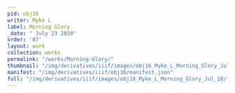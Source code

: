 ```yaml
---
pid: obj16
writer: Myke L
label: Morning Glory
_date: " July 23 2020"
order: '07'
layout: work
collection: works
permalink: "/works/Morning-Glory/"
thumbnail: "/img/derivatives/iiif/images/obj16_Myke_L_Morning_Glory_Jul_18/full/250,/0/default.jpg"
manifest: "/img/derivatives/iiif/obj16/manifest.json"
full: "/img/derivatives/iiif/images/obj16_Myke_L_Morning_Glory_Jul_18/full/1140,/0/default.jpg"
---
```

